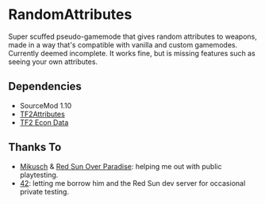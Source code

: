 # RandomAttributes

Super scuffed pseudo-gamemode that gives random attributes to weapons, made in a way that's compatible with vanilla and custom gamemodes.
Currently deemed incomplete. It works fine, but is missing features such as seeing your own attributes.

## Dependencies
- SourceMod 1.10
- [TF2Attributes](https://forums.alliedmods.net/showthread.php?t=210221)
- [TF2 Econ Data](https://forums.alliedmods.net/showthread.php?t=315011)

## Thanks To
* [Mikusch](https://github.com/Mikusch) & [Red Sun Over Paradise](https://redsun.tf): helping me out with public playtesting.
* [42](https://github.com/FortyTwoFortyTwo): letting me borrow him and the Red Sun dev server for occasional private testing.
